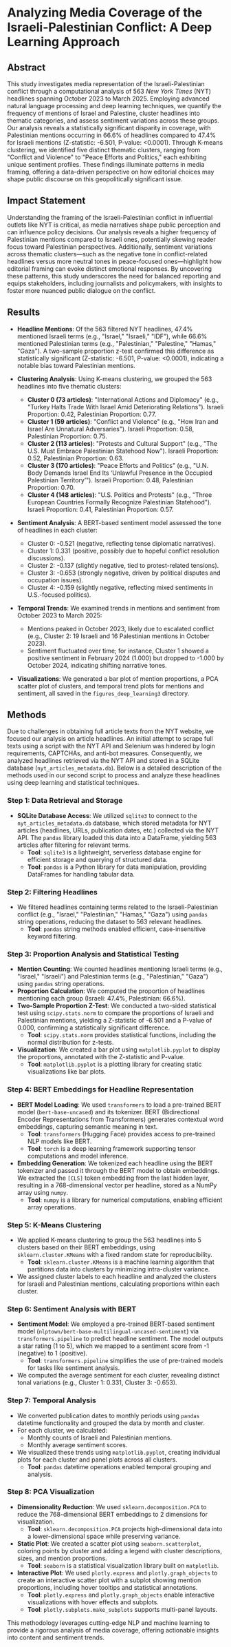 # Analyzing Media Coverage of the Israeli-Palestinian Conflict: A Deep Learning Approach

## Abstract

This study investigates media representation of the Israeli-Palestinian conflict through a computational analysis of 563 *New York Times* (NYT) headlines spanning October 2023 to March 2025. Employing advanced natural language processing and deep learning techniques, we quantify the frequency of mentions of Israel and Palestine, cluster headlines into thematic categories, and assess sentiment variations across these groups. Our analysis reveals a statistically significant disparity in coverage, with Palestinian mentions occurring in 66.6% of headlines compared to 47.4% for Israeli mentions (Z-statistic: -6.501, P-value: <0.0001). Through K-means clustering, we identified five distinct thematic clusters, ranging from "Conflict and Violence" to "Peace Efforts and Politics," each exhibiting unique sentiment profiles. These findings illuminate patterns in media framing, offering a data-driven perspective on how editorial choices may shape public discourse on this geopolitically significant issue.

## Impact Statement

Understanding the framing of the Israeli-Palestinian conflict in influential outlets like NYT is critical, as media narratives shape public perception and can influence policy decisions. Our analysis reveals a higher frequency of Palestinian mentions compared to Israeli ones, potentially skewing reader focus toward Palestinian perspectives. Additionally, sentiment variations across thematic clusters—such as the negative tone in conflict-related headlines versus more neutral tones in peace-focused ones—highlight how editorial framing can evoke distinct emotional responses. By uncovering these patterns, this study underscores the need for balanced reporting and equips stakeholders, including journalists and policymakers, with insights to foster more nuanced public dialogue on the conflict.

## Results

- **Headline Mentions**: Of the 563 filtered NYT headlines, 47.4% mentioned Israeli terms (e.g., "Israel," "Israeli," "IDF"), while 66.6% mentioned Palestinian terms (e.g., "Palestinian," "Palestine," "Hamas," "Gaza"). A two-sample proportion z-test confirmed this difference as statistically significant (Z-statistic: -6.501, P-value: <0.0001), indicating a notable bias toward Palestinian mentions.

- **Clustering Analysis**: Using K-means clustering, we grouped the 563 headlines into five thematic clusters:
  - **Cluster 0 (73 articles)**: "International Actions and Diplomacy" (e.g., "Turkey Halts Trade With Israel Amid Deteriorating Relations"). Israeli Proportion: 0.42, Palestinian Proportion: 0.77.
  - **Cluster 1 (59 articles)**: "Conflict and Violence" (e.g., "How Iran and Israel Are Unnatural Adversaries"). Israeli Proportion: 0.58, Palestinian Proportion: 0.75.
  - **Cluster 2 (113 articles)**: "Protests and Cultural Support" (e.g., "The U.S. Must Embrace Palestinian Statehood Now"). Israeli Proportion: 0.52, Palestinian Proportion: 0.63.
  - **Cluster 3 (170 articles)**: "Peace Efforts and Politics" (e.g., "U.N. Body Demands Israel End Its ‘Unlawful Presence in the Occupied Palestinian Territory’"). Israeli Proportion: 0.48, Palestinian Proportion: 0.70.
  - **Cluster 4 (148 articles)**: "U.S. Politics and Protests" (e.g., "Three European Countries Formally Recognize Palestinian Statehood"). Israeli Proportion: 0.41, Palestinian Proportion: 0.57.

- **Sentiment Analysis**: A BERT-based sentiment model assessed the tone of headlines in each cluster:
  - Cluster 0: -0.521 (negative, reflecting tense diplomatic narratives).
  - Cluster 1: 0.331 (positive, possibly due to hopeful conflict resolution discussions).
  - Cluster 2: -0.137 (slightly negative, tied to protest-related tensions).
  - Cluster 3: -0.653 (strongly negative, driven by political disputes and occupation issues).
  - Cluster 4: -0.159 (slightly negative, reflecting mixed sentiments in U.S.-focused politics).

- **Temporal Trends**: We examined trends in mentions and sentiment from October 2023 to March 2025:
  - Mentions peaked in October 2023, likely due to escalated conflict (e.g., Cluster 2: 19 Israeli and 16 Palestinian mentions in October 2023).
  - Sentiment fluctuated over time; for instance, Cluster 1 showed a positive sentiment in February 2024 (1.000) but dropped to -1.000 by October 2024, indicating shifting narrative tones.

- **Visualizations**: We generated a bar plot of mention proportions, a PCA scatter plot of clusters, and temporal trend plots for mentions and sentiment, all saved in the `figures_deep_learning3` directory.

## Methods

Due to challenges in obtaining full article texts from the NYT website, we focused our analysis on article headlines. An initial attempt to scrape full texts using a script with the NYT API and Selenium was hindered by login requirements, CAPTCHAs, and anti-bot measures. Consequently, we analyzed headlines retrieved via the NYT API and stored in a SQLite database (`nyt_articles_metadata.db`). Below is a detailed description of the methods used in our second script to process and analyze these headlines using deep learning and statistical techniques.

### Step 1: Data Retrieval and Storage
- **SQLite Database Access**: We utilized `sqlite3` to connect to the `nyt_articles_metadata.db` database, which stored metadata for NYT articles (headlines, URLs, publication dates, etc.) collected via the NYT API. The `pandas` library loaded this data into a DataFrame, yielding 563 articles after filtering for relevant terms.
  - **Tool**: `sqlite3` is a lightweight, serverless database engine for efficient storage and querying of structured data.
  - **Tool**: `pandas` is a Python library for data manipulation, providing DataFrames for handling tabular data.

### Step 2: Filtering Headlines
- We filtered headlines containing terms related to the Israeli-Palestinian conflict (e.g., "Israel," "Palestinian," "Hamas," "Gaza") using `pandas` string operations, reducing the dataset to 563 relevant headlines.
  - **Tool**: `pandas` string methods enabled efficient, case-insensitive keyword filtering.

### Step 3: Proportion Analysis and Statistical Testing
- **Mention Counting**: We counted headlines mentioning Israeli terms (e.g., "Israel," "Israeli") and Palestinian terms (e.g., "Palestinian," "Gaza") using `pandas` string operations.
- **Proportion Calculation**: We computed the proportion of headlines mentioning each group (Israeli: 47.4%, Palestinian: 66.6%).
- **Two-Sample Proportion Z-Test**: We conducted a two-sided statistical test using `scipy.stats.norm` to compare the proportions of Israeli and Palestinian mentions, yielding a Z-statistic of -6.501 and a P-value of 0.000, confirming a statistically significant difference.
  - **Tool**: `scipy.stats.norm` provides statistical functions, including the normal distribution for z-tests.
- **Visualization**: We created a bar plot using `matplotlib.pyplot` to display the proportions, annotated with the Z-statistic and P-value.
  - **Tool**: `matplotlib.pyplot` is a plotting library for creating static visualizations like bar plots.

### Step 4: BERT Embeddings for Headline Representation
- **BERT Model Loading**: We used `transformers` to load a pre-trained BERT model (`bert-base-uncased`) and its tokenizer. BERT (Bidirectional Encoder Representations from Transformers) generates contextual word embeddings, capturing semantic meaning in text.
  - **Tool**: `transformers` (Hugging Face) provides access to pre-trained NLP models like BERT.
  - **Tool**: `torch` is a deep learning framework supporting tensor computations and model inference.
- **Embedding Generation**: We tokenized each headline using the BERT tokenizer and passed it through the BERT model to obtain embeddings. We extracted the `[CLS]` token embedding from the last hidden layer, resulting in a 768-dimensional vector per headline, stored as a NumPy array using `numpy`.
  - **Tool**: `numpy` is a library for numerical computations, enabling efficient array operations.

### Step 5: K-Means Clustering
- We applied K-means clustering to group the 563 headlines into 5 clusters based on their BERT embeddings, using `sklearn.cluster.KMeans` with a fixed random state for reproducibility.
  - **Tool**: `sklearn.cluster.KMeans` is a machine learning algorithm that partitions data into clusters by minimizing intra-cluster variance.
- We assigned cluster labels to each headline and analyzed the clusters for Israeli and Palestinian mentions, calculating proportions within each cluster.

### Step 6: Sentiment Analysis with BERT
- **Sentiment Model**: We employed a pre-trained BERT-based sentiment model (`nlptown/bert-base-multilingual-uncased-sentiment`) via `transformers.pipeline` to predict headline sentiment. The model outputs a star rating (1 to 5), which we mapped to a sentiment score from -1 (negative) to 1 (positive).
  - **Tool**: `transformers.pipeline` simplifies the use of pre-trained models for tasks like sentiment analysis.
- We computed the average sentiment for each cluster, revealing distinct tonal variations (e.g., Cluster 1: 0.331, Cluster 3: -0.653).

### Step 7: Temporal Analysis
- We converted publication dates to monthly periods using `pandas` datetime functionality and grouped the data by month and cluster.
- For each cluster, we calculated:
  - Monthly counts of Israeli and Palestinian mentions.
  - Monthly average sentiment scores.
- We visualized these trends using `matplotlib.pyplot`, creating individual plots for each cluster and panel plots across all clusters.
  - **Tool**: `pandas` datetime operations enabled temporal grouping and analysis.

### Step 8: PCA Visualization
- **Dimensionality Reduction**: We used `sklearn.decomposition.PCA` to reduce the 768-dimensional BERT embeddings to 2 dimensions for visualization.
  - **Tool**: `sklearn.decomposition.PCA` projects high-dimensional data into a lower-dimensional space while preserving variance.
- **Static Plot**: We created a scatter plot using `seaborn.scatterplot`, coloring points by cluster and adding a legend with cluster descriptions, sizes, and mention proportions.
  - **Tool**: `seaborn` is a statistical visualization library built on `matplotlib`.
- **Interactive Plot**: We used `plotly.express` and `plotly.graph_objects` to create an interactive scatter plot with a subplot showing mention proportions, including hover tooltips and statistical annotations.
  - **Tool**: `plotly.express` and `plotly.graph_objects` enable interactive visualizations with hover effects and subplots.
  - **Tool**: `plotly.subplots.make_subplots` supports multi-panel layouts.

This methodology leverages cutting-edge NLP and machine learning to provide a rigorous analysis of media coverage, offering actionable insights into content and sentiment trends.
